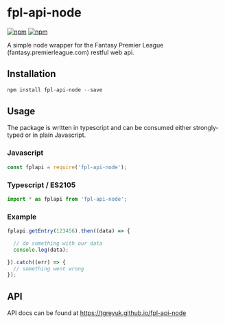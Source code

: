 # fpl-api-node

[![npm](https://img.shields.io/npm/v/fpl-api-node.svg)](https://www.npmjs.com/package/fpl-api-node)
[![npm](https://img.shields.io/apm/l/vim-mode.svg)]()

A simple node wrapper for the Fantasy Premier League (fantasy.premierleague.com) restful web api.

## Installation
```js
npm install fpl-api-node --save
```

## Usage
The package is written in typescript and can be consumed either strongly-typed or in plain Javascript.

### Javascript

```js
const fplapi = require('fpl-api-node');
```

### Typescript / ES2105

```js
import * as fplapi from 'fpl-api-node';
```

### Example

```js
fplapi.getEntry(123456).then((data) => {

  // do something with our data
  console.log(data);

}).catch((err) => {
  // something went wrong
});
```

## API

API docs can be found at <a href="https://tgreyuk.github.io/fpl-api-node">https://tgreyuk.github.io/fpl-api-node</a>
